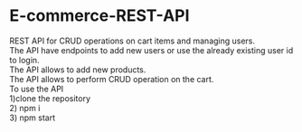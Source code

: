 # E-commerce-REST-API
REST API for CRUD operations on cart items and managing users.  
The API have endpoints to add new users or use the already existing user id to login.  
The API allows to add new products.  
The API allows to perform CRUD operation on the cart.  
To use the API   
1)clone the repository   
2) npm i  
3) npm start  
